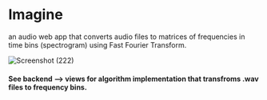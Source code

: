 # Imagine
an audio web app that converts audio files to matrices of frequencies in time bins (spectrogram) using Fast Fourier Transform.

![Screenshot (222)](https://user-images.githubusercontent.com/105022007/213038295-03dac4c8-2f87-4384-8b22-c9a09ca579af.png)

#### See backend --> views for algorithm implementation that transfroms .wav files to frequency bins. 
